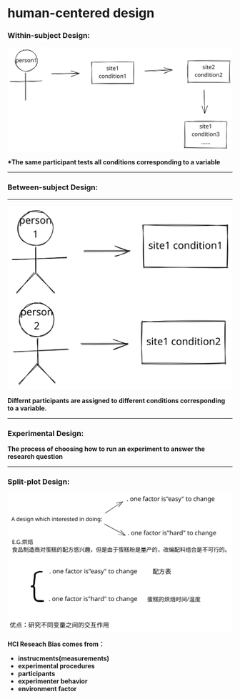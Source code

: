 # human-centered design



### **Within-subject Design:**

<img src="../../.gitbook/assets/file.drawing (2).svg" alt="" class="gitbook-drawing">

**\*The same participant tests all conditions corresponding to a variable**

****

### **Between-subject Design:**

****

<img src="../../.gitbook/assets/file.drawing.svg" alt="" class="gitbook-drawing">

**Differnt participants are assigned to different conditions corresponding to a variable.**

****

### **Experimental Design:**

**The process of choosing how to run an experiment to answer the research question**

****

### **Split-plot Design:**

<img src="../../.gitbook/assets/file.drawing (1).svg" alt="" class="gitbook-drawing">

**HCI Reseach Bias comes from：**

* **instrucments(measurements)**
* **experimental procedures**
* **participants**
* **experimenter behavior**
* **environment factor**
